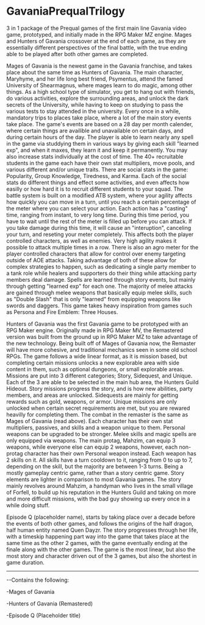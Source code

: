# GavaniaPrequalTrilogy
3 in 1 package of the Prequal games of the first main line Gavania video game, prototyped, and initially made in the RPG Maker MZ engine. Mages and Hunters of Gavania crossover at the end of each game, as they are essentially different perspectives of the final battle, with the true ending able to be played after both other games are completed.

Mages of Gavania is the newest game in the Gavania franchise, and takes place about the same time as Hunters of Gavania. The main character, Maryhyme, and her life long best friend, Psymentus, attend the famed University of Shearmagnus, where mages learn to do magic, among other things. As a high school type of simulator, you get to hang out with friends, do various activities, explore the surrounding areas, and unlock the dark secrets of the University, while having to keep on studying to pass the various tests to stay attended in the university. Every once in a while, mandatory trips to places take place, where a lot of the main story events take place. The game's events are based on a 28 day per month calender, where certain things are availible and unavailable on certain days, and during certain hours of the day. The player is able to learn nearly any spell in the game via studdying them in various ways by giving each skill "learned exp", and when it maxes, they learn it and keep it permanently. You may also increase stats individually at the cost of time. The 40+ recruitable students in the game each have their own stat multipliers, move pools, and various different and/or unique traits. There are social stats in the game: Popularity, Group Knowledge, Tiredness, and Karma. Each of the social stats do different things and effect some activities, and even affects how easilly or how hard it is to recruit different students to your squad. The battle system is built on a modified ATB system, where your agility affects how quickly you can move in a turn, until you reach a certain percentage of the meter where you can select your action. Each action has a "casting" time, ranging from instant, to very long time. During this time period, you have to wait until the rest of the meter is filled up before you can attack. If you take damage during this time, it will cause an "interuption", canceling your turn, and reseting your meter completely. This affects both the player controlled characters, as well as enemies. Very high agility makes it possible to attack multiple times in a row. There is also an agro meter for the player controlled characters that allow for control over enemy targeting outside of AOE attacks. Taking advantage of both of these allow for complex strategies to happen, such as dedicating a single party member to a tank role while healers and supporters do their thing while attacking party members deal damage. Spells are learned through story events, but mainly through getting "learned exp" for each one. The majority of melee attacks are gained through melee weapons that basically equip melee skills, such as "Double Slash" that is only "learned" from equipping weapons like swords and daggers. This game takes heavy inspiration from games such as Persona and Fire Emblem: Three Houses.

Hunters of Gavania was the first Gavania game to be prototyped with an RPG Maker engine. Originally made in RPG Maker MV, the Remastered version was built from the ground up in RPG Maker MZ to take advantage of the new technology. Being built off of Mages of Gavania now, the Remaster will have more cohesive, and traditional mechanics seen in some old school RPGs. The game follows a wide linear format, as it is mission based, but completing certain missions unlocks a new explorable area with side content in them, such as optional dungeons, or small explorable areas. Missions are put into 3 different categories; Story, Sidequest, and Unique. Each of the 3 are able to be selected in the main hub area, the Hunters Guild Hideout. Story missions progress the story, and is how new abilities, party members, and areas are unlocked. Sidequests are mainly for getting rewards such as gold, weapons, or armor. Unique missions are only unlocked when certain secret requirements are met, but you are rewared heavilly for completing them. The combat in the remaster is the same as Mages of Gavania (read above). Each character has their own stat multipliers, passives, and skills and a weapon unique to them. Personal weapons can be upgraded to be stronger. Melee skills and magic spells are only equipped via weapons. The main protag, Mahzim, can equip 3 weapons, while everyone else can equip 2 weapons, however, each non-protag character has their own Personal weapon instead. Each weapon has 2 skills on it. All skills have a turn cooldown to it, ranging from 0 to up to 7, depending on the skill, but the majority are between 1-3 turns. Being a mostly gameplay centric game, rather than a story centric game. Story elements are lighter in comparison to most Gavania games. The story mainly revolves around Mahzim, a handyman who lives in the small village of Forfell, to build up his reputation in the Hunters Guild and taking on more and more difficult missions, with the bad guy showing up every once in a while doing stuff.

Episode Q (placeholder name), starts by taking place over a decade before the events of both other games, and follows the origins of the half dragon, half human entity named Quen Dayzr. The story progresses through her life, with a timeskip happening part way into the game that takes place at the same time as the other 2 games, with the game eventually ending at the finale along with the other games. The game is the most linear, but also the most story and character driven out of the 3 games, but also the shortest in game duration.

---

--Contains the following:

-Mages of Gavania

-Hunters of Gavania (Remastered)

-Episode Q (Placeholder title)
